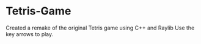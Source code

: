 # Tetris-Game

Created a remake of the original Tetris game using C++ and Raylib
Use the key arrows to play.

 

